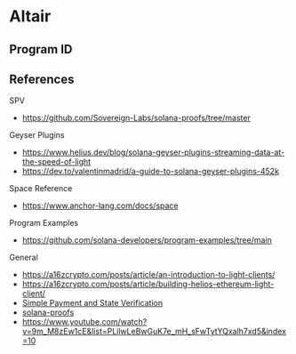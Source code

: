 # Altair

## Program ID



## References
SPV
- https://github.com/Sovereign-Labs/solana-proofs/tree/master

Geyser Plugins
- https://www.helius.dev/blog/solana-geyser-plugins-streaming-data-at-the-speed-of-light
- https://dev.to/valentinmadrid/a-guide-to-solana-geyser-plugins-452k

Space Reference
- https://www.anchor-lang.com/docs/space

Program Examples
- https://github.com/solana-developers/program-examples/tree/main

General
- https://a16zcrypto.com/posts/article/an-introduction-to-light-clients/
- https://a16zcrypto.com/posts/article/building-helios-ethereum-light-client/
- [Simple Payment and State Verification](https://docs.solanalabs.com/proposals/simple-payment-and-state-verification)
- [solana-proofs](https://github.com/Sovereign-Labs/solana-proofs/tree/master)
- https://www.youtube.com/watch?v=9m_M8zEw1cE&list=PLilwLeBwGuK7e_mH_sFwTytYQxalh7xd5&index=10

